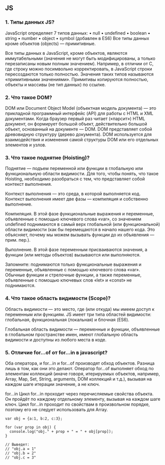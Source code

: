 ## JS
### <a name="1"></a>1. Типы данных JS?

 JavaScript определяет 7 типов данных:
•	null
•	undefined
•	boolean
•	string
•	number
•	object
•	symbol (добавлен в ES6)
Все типы данных кроме объектов (objects) — примитивные.

Все типы данных в JavaScript, кроме объектов, являются иммутабельными (значения не могут быть модифицированы, а только перезаписаны новым полным значением). Например, в отличии от C, где строку можно посимвольно корректировать, в JavaScript строки пересоздаются только полностью. Значения таких типов называются «примитивными значениями». Примитивы копируются полностью, объекты и массивы (не тип данных) по ссылке.


### <a name="2"></a>2. Что такое DOM?

DOM или Document Object Model (объектная модель документа) — это прикладной программный интерфейс (API) для работы с HTML и XML документами. Когда браузер первый раз читает («парсит») HTML документ, он формирует большой объект, действительно большой объект, основанный на документе — DOM. DOM представляет собой древовидную структуру (дерево документа). DOM используется для взаимодействия и изменения самой структуры DOM или его отдельных элементов и узлов.

### <a name="3"></a>3. Что такое поднятие (Hoisting)?

Поднятие — подъем переменной или функции в глобальную или функциональную области видимости.
Для того, чтобы понять, что такое Hoisting, необходимо разобраться с тем, что представляет собой контекст выполнения.

Контекст выполнения — это среда, в которой выполняется код. Контекст выполнения имеет две фазы — компиляция и собственно выполнение.

Компиляция. В этой фазе функциональные выражения и переменные, объявленные с помощью ключевого слова «var», со значением undefined поднимаются в самый верх глобальной (или функциональной) области видимости (как бы перемещаются в начало нашего кода. Это объясняет, почему мы можем вызывать функции до их объявления — прим. пер.).

Выполнение. В этой фазе переменным присваиваются значения, а функции (или методы объектов) вызываются или выполняются.

Запомните: поднимаются только функциональные выражения и переменные, объявленные с помощью ключевого слова «var». Обычные функции и стрелочные функции, а также переменные, объявленные с помощью ключевых слов «let» и «const» не поднимаются.

### <a name="4"></a>4. Что такое область видимости (Scope)?

Область видимости — это место, где (или откуда) мы имеем доступ к переменным или функциям. JS имеет три типа областей видимости: глобальная, функциональная (локальная) и блочная (ES6).

Глобальная область видимости — переменные и функции, объявленные в глобальном пространстве имен, имеют глобальную область видимости и доступны из любого места в коде.

### <a name="5"></a>5. Отличие for...of от for...in в javascript?

Оба оператора, и for...in и for...of производят обход объектов. Разница лишь в том, как они это делают.
Оператор for...of выполняет обход по элементам коллекций (иначе говоря, итерируемых объектов, например, Array, Map, Set, String, arguments, DOM коллекций и т.д.), вызывая на каждом шаге итерации значение, а не ключ.

for...in
Цикл for...in проходит через перечисляемые свойства объекта. Он пройдёт по каждому отдельному элементу, вызывая на каждом шаге ключ. Цикл for...in проходит по свойствам в произвольном порядке, поэтому его не следует использовать для Array.

```
var obj = {a:1, b:2, c:3};

for (var prop in obj) {
  console.log("obj." + prop + " = " + obj[prop]);
}

// Выведет:
// "obj.a = 1"
// "obj.b = 2"
// "obj.c = 3"
```
